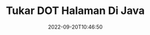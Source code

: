 ---
############################# Static ############################
layout: "auto-gen-merger"
date: 2022-09-20T10:46:50
draft: false
otherformats: dotm dotx epub html mht mhtml odp ods odt one otp ott pdf pps ppsx ppt

############################# Head ############################
head_title: "Tukar & Tukarkan DOT Halaman di Java"
head_description: "Tukar & Tukar posisi dua halaman dalam file DOT di Java menggunakan API penggabungan dokumen."

############################# Header ############################
title: "Tukar DOT Halaman Di Java"
description: "Tukar DOT Halaman dengan beberapa baris kode Java."
bg_image: "https://cms.admin.containerize.com/templates/aspose/App_Themes/V3/images/bg/header1.png"
bg_overlay: false
button:
    enable: true
    icon: "fas fa-arrow-down"
    label: "Unduh Uji Coba Gratis"
    link: "https://downloads.groupdocs.com/merger/java"

############################# SubMenu ############################
submenu:
    enable: true

    left:
        img_alt: "GroupDocs.Merger for Java"
        image: "https://cms.admin.containerize.com/templates/groupdocs/images/product-logos/90x90-noborder/groupdocs-merger-java.png"
        product: "GroupDocs.Merger"
        platform: "Java"

    middle:
        button:

            # button loop
            - link: "https://apireference.groupdocs.com/merger/java"
              text: "Referensi API"

            # button loop
            - link: "https://github.com/groupdocs-merger"
              text: "Contoh Kode"

            # button loop
            - link: "https://products.groupdocs.app/merger/family"
              text: "Demo Langsung"

            # button loop
            - link: "https://purchase.groupdocs.com/pricing/merger/java"
              text: "Harga"

    right:
        link_download: "https://downloads.groupdocs.com/merger"
        link_learn: "https://docs.groupdocs.com/merger/java"
        link_buy: "https://purchase.groupdocs.com"

############################# About ############################
about:
    enable: true
    title: "Tentang GroupDocs.Merger for Java API"
    content: |
        [GroupDocs.Merger for Java](/id/merger/java/) menawarkan solusi sederhana untuk menggabungkan & memisahkan berbagai format dokumen dengan aman termasuk PDF, Microsoft Office (Word, Excel, PowerPoint , OneNote), OpenDocument, HTML, gambar, dan banyak lainnya dalam aplikasi Java. Dengan menambahkan hanya beberapa baris kode, lakukan beberapa operasi dokumen seperti memindahkan, menghapus, memutar, menukar, mengekstrak, atau mengubah orientasi halaman di dalam dokumen. API penggabungan dokumen juga mendukung pratinjau halaman dokumen sebagai gambar untuk menganalisis struktur dokumen, pemformatan, dan konten pada halaman.
        
        GroupDocs.Merger API adalah pilihan tepat untuk solusi perusahaan yang membutuhkan fitur pertukaran halaman file. API ini didukung dengan baik di semua sistem operasi dan platform utama termasuk J2SE 7.0 (1.7), J2SE 8.0 (1.8), Java 10.

############################# Steps ############################
steps:
    enable: true
    title_left: "Tukar DOT Halaman File di Java"
    content_left: |
        [GroupDocs.Merger for Java](/id/merger/java/) memudahkan pengembang Java untuk menukar halaman dalam file DOT dengan menerapkan beberapa langkah mudah .
        
        * Inisialisasi **SwapOptions** untuk menentukan nomor halaman yang akan ditukar.
        * Buat instance baru **Merger** dan teruskan jalur dokumen sumber sebagai parameter konstruktor.
        * Panggil **swapPages** dan teruskan objek **SwapOptions**.
        * Panggil **save** dan tentukan jalur file untuk menyimpan dokumen yang dihasilkan.

    title_right: "Persyaratan sistem"
    content_right: |
        GroupDocs.Merger for Java API didukung di semua platform dan sistem operasi utama. Sebelum menjalankan kode di bawah ini, pastikan Anda telah menginstal prasyarat berikut di sistem Anda.

        * Sistem Operasi: Microsoft Windows, Linux, MacOS
        * Lingkungan Pengembangan: NetBeans, IntelliJ IDEA, Eclipse
        * Kerangka kerja: J2SE 7.0 (1.7), J2SE 8.0 (1.8), Java 10
        * Unduh versi terbaru GroupDocs.Merger for Java dari [Maven](https://repository.groupdocs.com/webapp/#/artifacts/browse/tree/General/repo/com/groupdocs/groupdocs-merger)
         
    code: |
     {{% merger/additional-styles %}}
     {{< merger/code-merger title="Cara menukar halaman file DOT menggunakan kode contoh Java">}}

        ```java    
        // Tukar halaman file DOT menggunakan GroupDocs.Merger API
        int pageNumber1 = 6;
        int pageNumber2 = 1;

        // Inisialisasi kelas SwapOptions untuk menentukan nomor halaman yang akan ditukar
        SwapOptions swapOptions = new SwapOptions(pageNumber2, pageNumber1);

        // Instansiasi Penggabungan dengan dokumen masukan DOT
        Merger merger = new Merger("input.dot");

        // Panggil metode SwapPages dan berikan objek SwapOptions ke sana
        merger.swapPages(swapOptions);
    
        // Panggil metode Simpan dan berikan jalur file yang diinginkan untuk menyimpan dokumen keluaran
        merger.save("output.dot");
        ```
     {{< /merger/code-merger >}}

############################# Demos ############################
demos:
    enable: true
    title: "Demo Langsung - Tukar DOT Halaman File Online"
    content: |
       Tukar halaman file DOT sekarang juga dengan mengunjungi situs web [GroupDocs.Merger Live Demo](https://products.groupdocs.app/splitter/swap-pages/dot).
       Demo langsung memiliki manfaat sebagai berikut.
        
############################# About Formats ############################
about_formats:
    enable: true

############################# More Formats ############################
more_formats:
    enable: true
    title: "Tukar Halaman dari Format File Lain"
    content: |
        Java mendokumentasikan penggabungan & API pemisahan untuk format file dan gambar. Tukar beberapa format file populer seperti yang dinyatakan di bawah ini.

############################# Back to top ###############################
back_to_top:
    enable: true
---